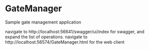 # GateManager
Sample gate management application

navigate to http://localhost:56641/swagger/ui/index for swagger, and expand the list of operations.
navigate to http://localhost:56574/GateManager.html for the web client
